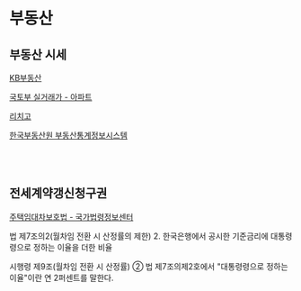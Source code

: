 # 부동산 

## 부동산 시세

[KB부동산](https://kbland.kr/)

[국토부 실거래가 - 아파트](http://rt.molit.go.kr/)

[리치고](https://m.richgo.ai/pc)

[한국부동산원 부동산통계정보시스템](https://www.reb.or.kr/)



<br><br> 

## 전세계약갱신청구권

[주택임대차보호법 - 국가법령정보센터](https://www.law.go.kr/%EB%B2%95%EB%A0%B9/%EC%A3%BC%ED%83%9D%EC%9E%84%EB%8C%80%EC%B0%A8%EB%B3%B4%ED%98%B8%EB%B2%95)

법 제7조의2(월차임 전환 시 산정률의 제한) 2. 한국은행에서 공시한 기준금리에 대통령령으로 정하는 이율을 더한 비율

시행령 제9조(월차임 전환 시 산정률) ② 법 제7조의제2호에서 "대통령령으로 정하는 이율"이란 연 2퍼센트를 말한다.

<br><br> 


